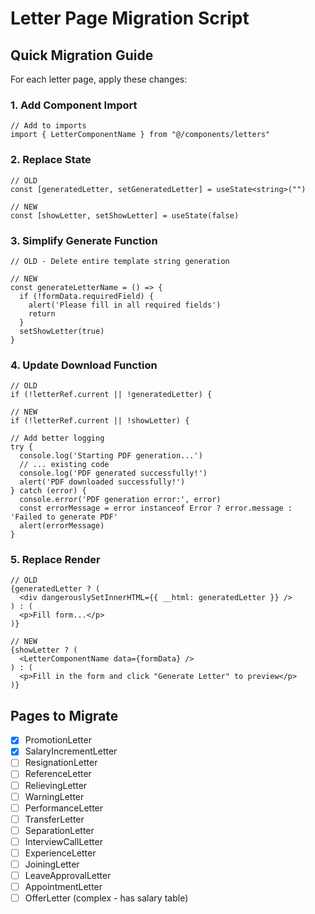 # Letter Page Migration Script

## Quick Migration Guide

For each letter page, apply these changes:

### 1. Add Component Import

```tsx
// Add to imports
import { LetterComponentName } from "@/components/letters"
```

### 2. Replace State

```tsx
// OLD
const [generatedLetter, setGeneratedLetter] = useState<string>("")

// NEW
const [showLetter, setShowLetter] = useState(false)
```

### 3. Simplify Generate Function

```tsx
// OLD - Delete entire template string generation

// NEW
const generateLetterName = () => {
  if (!formData.requiredField) {
    alert('Please fill in all required fields')
    return
  }
  setShowLetter(true)
}
```

### 4. Update Download Function

```tsx
// OLD
if (!letterRef.current || !generatedLetter) {

// NEW  
if (!letterRef.current || !showLetter) {

// Add better logging
try {
  console.log('Starting PDF generation...')
  // ... existing code
  console.log('PDF generated successfully!')
  alert('PDF downloaded successfully!')
} catch (error) {
  console.error('PDF generation error:', error)
  const errorMessage = error instanceof Error ? error.message : 'Failed to generate PDF'
  alert(errorMessage)
}
```

### 5. Replace Render

```tsx
// OLD
{generatedLetter ? (
  <div dangerouslySetInnerHTML={{ __html: generatedLetter }} />
) : (
  <p>Fill form...</p>
)}

// NEW
{showLetter ? (
  <LetterComponentName data={formData} />
) : (
  <p>Fill in the form and click "Generate Letter" to preview</p>
)}
```

## Pages to Migrate

- [x] PromotionLetter
- [x] SalaryIncrementLetter  
- [ ] ResignationLetter
- [ ] ReferenceLetter
- [ ] RelievingLetter
- [ ] WarningLetter
- [ ] PerformanceLetter
- [ ] TransferLetter
- [ ] SeparationLetter
- [ ] InterviewCallLetter
- [ ] ExperienceLetter
- [ ] JoiningLetter
- [ ] LeaveApprovalLetter
- [ ] AppointmentLetter
- [ ] OfferLetter (complex - has salary table)
